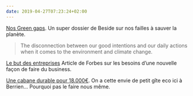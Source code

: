 ```yaml
---
date: 2019-04-27T07:23:24+02:00
---
```

[Nos Green gaps](https://beside.media/dossier/our-green-gaps/). Un super dossier de Beside sur nos failles à sauver la planète. 

> The disconnection between our good intentions and our daily actions when it comes to the environment and climate change.

[Le but des entreprises](https://www.forbes.com/sites/michelegiddens/2018/08/03/rise-of-b-corps-highlights-the-emergence-of-a-new-way-of-doing-business/amp/) Article de Forbes sur les besoins d’une nouvelle façon de faire du business.

[Une cabane durable pour 18.000€](https://www.outside.fr/une-cabane-durable-a-construire-soi-meme-pour-18-000-euros/). On a cette envie de petit gîte eco ici à Berrien... Pourquoi pas le faire nous même.
